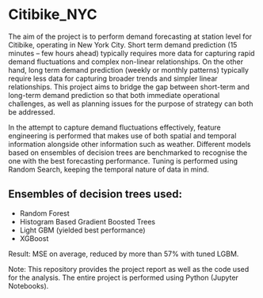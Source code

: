 # Citibike_NYC
The aim of the project is to perform demand forecasting at station level for Citibike, operating in New York City. Short term demand prediction (15 minutes – few hours ahead) typically requires more data for capturing rapid demand fluctuations and complex non-linear relationships. On the other hand, long term demand prediction (weekly or monthly patterns) typically require less data for capturing broader trends and simpler linear relationships. This project aims to bridge the gap between short-term and long-term demand prediction so that both immediate operational challenges, as well as planning issues for the purpose of strategy can both be addressed.

In the attempt to capture demand fluctuations effectively, feature engineering is performed that makes use of both spatial and temporal information alongside other information such as weather. Different models based on ensembles of decision trees are benchmarked to recognise the one with the best forecasting performance. Tuning is performed using Random Search, keeping the temporal nature of data in mind.

## Ensembles of decision trees used:
- Random Forest
- Histogram Based Gradient Boosted Trees
- Light GBM (yielded best performance)
- XGBoost

Result: MSE on average, reduced by more than 57% with tuned LGBM.

Note: This repository provides the project report as well as the code used for the analysis. The entire project is performed using Python (Jupyter Notebooks).
